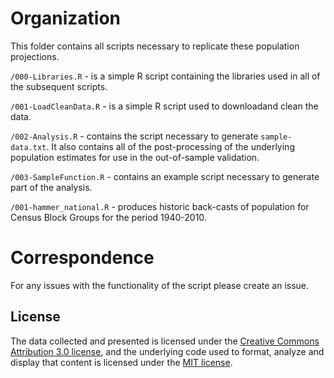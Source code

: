 # Organization

This folder contains all scripts necessary to replicate these population projections.

`/000-Libraries.R` - is a simple R script containing the libraries used in all of the subsequent scripts.

`/001-LoadCleanData.R` - is a simple R script used to downloadand clean the data.

`/002-Analysis.R` - contains the script necessary to generate `sample-data.txt`. It also contains all of the post-processing of the underlying population estimates for use in the out-of-sample validation.

`/003-SampleFunction.R` - contains an example script necessary to generate part of the analysis. 

`/001-hammer_national.R` - produces historic back-casts of population for Census Block Groups for the period 1940-2010. 

# Correspondence
For any issues with the functionality of the script please create an issue.

## License
The data collected and presented is licensed under the [Creative Commons Attribution 3.0 license](http://creativecommons.org/licenses/by/3.0/us/deed.en_US), and the underlying code used to format, analyze and display that content is licensed under the [MIT license](http://opensource.org/licenses/mit-license.php).
